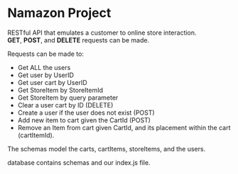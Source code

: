 # Namazon Project

RESTful API that emulates a customer to online store interaction.<br />
**GET**, **POST**, and **DELETE** requests can be made.<br />

Requests can be made to:<br />
* Get ALL the users
* Get user by UserID
* Get user cart by UserID
* Get StoreItem by StoreItemId
* Get StoreItem by query parameter
* Clear a user cart by ID (DELETE)
* Create a user if the user does not exist (POST)
* Add new item to cart given the CartId (POST)
* Remove an Item from cart given CartId, and its placement within the cart (cartItemId).

The schemas model the carts, cartItems, storeItems, and the users.<br />

database contains schemas and our index.js file.
